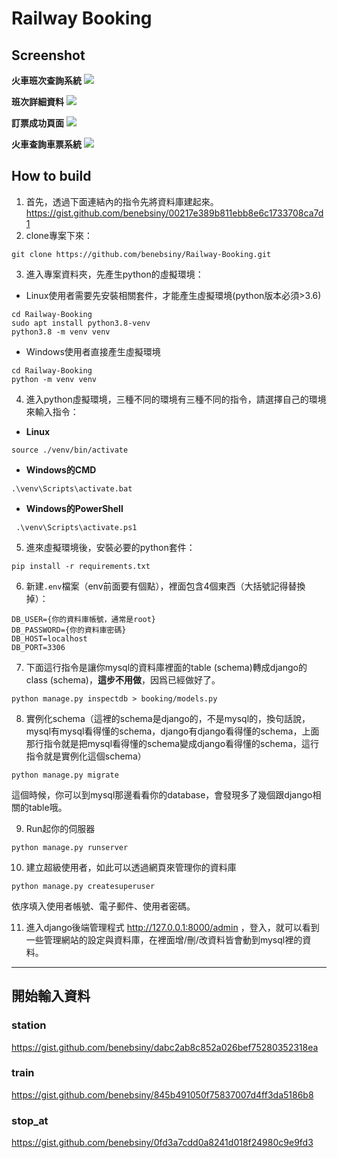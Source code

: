 # Railway Booking

Screenshot
--

**火車班次查詢系統**
![](https://i.imgur.com/yMH3K1I.gif)

**班次詳細資料**
![](https://i.imgur.com/IINSnHi.png)

**訂票成功頁面**
![](https://i.imgur.com/QUtTQR1.png)

**火車查詢車票系統**
![](https://i.imgur.com/zGbbYLF.png)

How to build
---
1. 首先，透過下面連結內的指令先將資料庫建起來。
https://gist.github.com/benebsiny/00217e389b811ebb8e6c1733708ca7d1
2. clone專案下來：
```SHELL=
git clone https://github.com/benebsiny/Railway-Booking.git
```
3. 進入專案資料夾，先產生python的虛擬環境：

* Linux使用者需要先安裝相關套件，才能產生虛擬環境(python版本必須>3.6)
```SHELL=
cd Railway-Booking
sudo apt install python3.8-venv
python3.8 -m venv venv
```
* Windows使用者直接產生虛擬環境
```SHELL=
cd Railway-Booking
python -m venv venv
```


4. 進入python虛擬環境，三種不同的環境有三種不同的指令，請選擇自己的環境來輸入指令：
* **Linux**
```SHELL=
source ./venv/bin/activate
```
* **Windows的CMD**
```SHELL=
.\venv\Scripts\activate.bat 
```
* **Windows的PowerShell**
```SHELL=
 .\venv\Scripts\activate.ps1
```
5. 進來虛擬環境後，安裝必要的python套件：
```SHELL=
pip install -r requirements.txt
```
6. 新建`.env`檔案（env前面要有個點），裡面包含4個東西（大括號記得替換掉）：
```
DB_USER={你的資料庫帳號，通常是root}
DB_PASSWORD={你的資料庫密碼}
DB_HOST=localhost
DB_PORT=3306
```
7. 下面這行指令是讓你mysql的資料庫裡面的table (schema)轉成django的class (schema)，**這步不用做**，因爲已經做好了。
```shell=
python manage.py inspectdb > booking/models.py
```
8. 實例化schema（這裡的schema是django的，不是mysql的，換句話說，mysql有mysql看得懂的schema，django有django看得懂的schema，上面那行指令就是把mysql看得懂的schema變成django看得懂的schema，這行指令就是實例化這個schema）
```shell=
python manage.py migrate
```
這個時候，你可以到mysql那邊看看你的database，會發現多了幾個跟django相關的table哦。

9. Run起你的伺服器
```shell=
python manage.py runserver
```


10. 建立超級使用者，如此可以透過網頁來管理你的資料庫
```shell=
python manage.py createsuperuser
```
依序填入使用者帳號、電子郵件、使用者密碼。

11. 進入django後端管理程式 http://127.0.0.1:8000/admin ，登入，就可以看到一些管理網站的設定與資料庫，在裡面增/刪/改資料皆會動到mysql裡的資料。

---

開始輸入資料
---

### station
https://gist.github.com/benebsiny/dabc2ab8c852a026bef75280352318ea

### train
https://gist.github.com/benebsiny/845b491050f75837007d4ff3da5186b8

### stop_at
https://gist.github.com/benebsiny/0fd3a7cdd0a8241d018f24980c9e9fd3